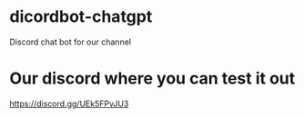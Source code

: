 # dicordbot-chatgpt

Discord chat bot for our channel

# Our discord where you can test it out

https://discord.gg/UEk5FPvJU3
